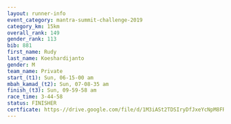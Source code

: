 ```yaml
---
layout: runner-info 
event_category: mantra-summit-challenge-2019 
category_km: 15km 
overall_rank: 149
gender_rank: 113
bib: 881
first_name: Rudy
last_name: Koeshardijanto
gender: M
team_name: Private
start_(t1): Sun, 06-15-00 am
mbah_kamad_(t2): Sun, 07-08-35 am
finish_(t3): Sun, 09-59-58 am
race_time: 3-44-58
status: FINISHER
certficate: https-//drive.google.com/file/d/1M3iASt2TDSIryDfJxeYcNpM8FRekadAT/view?usp=sharing
---
```

